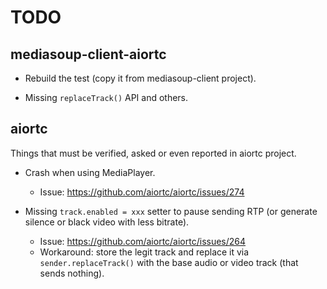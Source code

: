 # TODO

## mediasoup-client-aiortc

* Rebuild the test (copy it from mediasoup-client project).

* Missing `replaceTrack()` API and others.
  

## aiortc

Things that must be verified, asked or even reported in aiortc project.

* Crash when using MediaPlayer.
  - Issue: https://github.com/aiortc/aiortc/issues/274

* Missing `track.enabled = xxx` setter to pause sending RTP (or generate silence or black video with less bitrate).
  - Issue: https://github.com/aiortc/aiortc/issues/264
  - Workaround: store the legit track and replace it via `sender.replaceTrack()` with the base audio or video track (that sends nothing).
